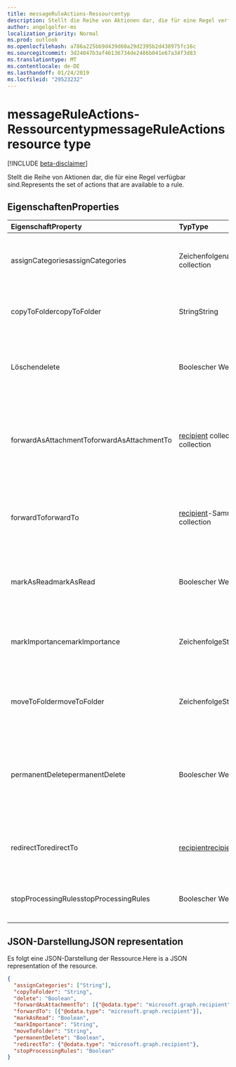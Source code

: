 ```yaml
---
title: messageRuleActions-Ressourcentyp
description: Stellt die Reihe von Aktionen dar, die für eine Regel verfügbar sind.
author: angelgolfer-ms
localization_priority: Normal
ms.prod: outlook
ms.openlocfilehash: a786a225bb9d439d60a29d2395b2d438975fc16c
ms.sourcegitcommit: 3d24047b3af46136734de2486b041e67a34f3d83
ms.translationtype: MT
ms.contentlocale: de-DE
ms.lasthandoff: 01/24/2019
ms.locfileid: "29523232"
---
```

# <a name="messageruleactions-resource-type"></a><span data-ttu-id="b00e3-103">messageRuleActions-Ressourcentyp</span><span class="sxs-lookup"><span data-stu-id="b00e3-103">messageRuleActions resource type</span></span>

[!INCLUDE [beta-disclaimer](../../includes/beta-disclaimer.md)]

<span data-ttu-id="b00e3-104">Stellt die Reihe von Aktionen dar, die für eine Regel verfügbar sind.</span><span class="sxs-lookup"><span data-stu-id="b00e3-104">Represents the set of actions that are available to a rule.</span></span>

## <a name="properties"></a><span data-ttu-id="b00e3-105">Eigenschaften</span><span class="sxs-lookup"><span data-stu-id="b00e3-105">Properties</span></span>
| <span data-ttu-id="b00e3-106">Eigenschaft</span><span class="sxs-lookup"><span data-stu-id="b00e3-106">Property</span></span>     | <span data-ttu-id="b00e3-107">Typ</span><span class="sxs-lookup"><span data-stu-id="b00e3-107">Type</span></span>   |<span data-ttu-id="b00e3-108">Beschreibung</span><span class="sxs-lookup"><span data-stu-id="b00e3-108">Description</span></span>|
|:---------------|:--------|:----------|
| <span data-ttu-id="b00e3-109">assignCategories</span><span class="sxs-lookup"><span data-stu-id="b00e3-109">assignCategories</span></span> | <span data-ttu-id="b00e3-110">Zeichenfolgenauflistung</span><span class="sxs-lookup"><span data-stu-id="b00e3-110">String collection</span></span> | <span data-ttu-id="b00e3-111">Eine Liste von Kategorien, die einer Nachricht zugewiesen werden sollen.</span><span class="sxs-lookup"><span data-stu-id="b00e3-111">A list of categories to be assigned to a message.</span></span> |
| <span data-ttu-id="b00e3-112">copyToFolder</span><span class="sxs-lookup"><span data-stu-id="b00e3-112">copyToFolder</span></span> | <span data-ttu-id="b00e3-113">String</span><span class="sxs-lookup"><span data-stu-id="b00e3-113">String</span></span> | <span data-ttu-id="b00e3-114">Die ID eines Ordners, in den eine Nachricht kopiert werden soll.</span><span class="sxs-lookup"><span data-stu-id="b00e3-114">The ID of a folder that a message is to be copied to.</span></span> |
| <span data-ttu-id="b00e3-115">Löschen</span><span class="sxs-lookup"><span data-stu-id="b00e3-115">delete</span></span> | <span data-ttu-id="b00e3-116">Boolescher Wert</span><span class="sxs-lookup"><span data-stu-id="b00e3-116">Boolean</span></span> | <span data-ttu-id="b00e3-117">Gibt an, ob eine Nachricht in den Ordner „Gelöschte Elemente“ verschoben werden soll.</span><span class="sxs-lookup"><span data-stu-id="b00e3-117">Indicates whether a message should be moved to the Deleted Items folder.</span></span> |
| <span data-ttu-id="b00e3-118">forwardAsAttachmentTo</span><span class="sxs-lookup"><span data-stu-id="b00e3-118">forwardAsAttachmentTo</span></span> | <span data-ttu-id="b00e3-119">[recipient](recipient.md) collection</span><span class="sxs-lookup"><span data-stu-id="b00e3-119">[recipient](recipient.md) collection</span></span> | <span data-ttu-id="b00e3-120">Die E-Mail-Adressen der Empfänger, an die eine Nachricht als Anlage weitergeleitet werden soll.</span><span class="sxs-lookup"><span data-stu-id="b00e3-120">The email addresses of the recipients to which a message should be forwarded as an attachment.</span></span> |
| <span data-ttu-id="b00e3-121">forwardTo</span><span class="sxs-lookup"><span data-stu-id="b00e3-121">forwardTo</span></span> | <span data-ttu-id="b00e3-122">[recipient](recipient.md)-Sammlung</span><span class="sxs-lookup"><span data-stu-id="b00e3-122">[recipient](recipient.md) collection</span></span> | <span data-ttu-id="b00e3-123">Die E-Mail-Adressen der Empfänger, an die eine Nachricht weitergeleitet werden soll.</span><span class="sxs-lookup"><span data-stu-id="b00e3-123">The email addresses of the recipients to which a message should be forwarded.</span></span> |
| <span data-ttu-id="b00e3-124">markAsRead</span><span class="sxs-lookup"><span data-stu-id="b00e3-124">markAsRead</span></span> | <span data-ttu-id="b00e3-125">Boolescher Wert</span><span class="sxs-lookup"><span data-stu-id="b00e3-125">Boolean</span></span> | <span data-ttu-id="b00e3-126">Gibt an, ob eine Nachricht als gelesen markiert werden soll.</span><span class="sxs-lookup"><span data-stu-id="b00e3-126">Indicates whether a message should be marked as read.</span></span> |
| <span data-ttu-id="b00e3-127">markImportance</span><span class="sxs-lookup"><span data-stu-id="b00e3-127">markImportance</span></span> | <span data-ttu-id="b00e3-128">Zeichenfolge</span><span class="sxs-lookup"><span data-stu-id="b00e3-128">String</span></span> | <span data-ttu-id="b00e3-129">Legt die Wichtigkeit der Nachricht fest. Die folgenden Einstellungen sind möglich: `low`, `normal`, `high`.</span><span class="sxs-lookup"><span data-stu-id="b00e3-129">Sets the importance of the message, which can be: `low`, `normal`, `high`.</span></span> |
| <span data-ttu-id="b00e3-130">moveToFolder</span><span class="sxs-lookup"><span data-stu-id="b00e3-130">moveToFolder</span></span> |  <span data-ttu-id="b00e3-131">Zeichenfolge</span><span class="sxs-lookup"><span data-stu-id="b00e3-131">String</span></span>| <span data-ttu-id="b00e3-132">Die ID des Ordners, in den eine Nachricht verschoben wird.</span><span class="sxs-lookup"><span data-stu-id="b00e3-132">The ID of the folder that a message will be moved to.</span></span> |
| <span data-ttu-id="b00e3-133">permanentDelete</span><span class="sxs-lookup"><span data-stu-id="b00e3-133">permanentDelete</span></span> | <span data-ttu-id="b00e3-134">Boolescher Wert</span><span class="sxs-lookup"><span data-stu-id="b00e3-134">Boolean</span></span> | <span data-ttu-id="b00e3-135">Gibt an, ob eine Nachricht dauerhaft gelöscht und nicht im Ordner „Gelöschte Elemente“ gespeichert werden soll.</span><span class="sxs-lookup"><span data-stu-id="b00e3-135">Indicates whether a message should be permanently deleted and not saved to the Deleted Items folder.</span></span> |
| <span data-ttu-id="b00e3-136">redirectTo</span><span class="sxs-lookup"><span data-stu-id="b00e3-136">redirectTo</span></span> | [<span data-ttu-id="b00e3-137">recipient</span><span class="sxs-lookup"><span data-stu-id="b00e3-137">recipient</span></span>](recipient.md) | <span data-ttu-id="b00e3-138">Die E-Mail-Adresse, an die eine Nachricht umgeleitet werden soll.</span><span class="sxs-lookup"><span data-stu-id="b00e3-138">The email address to which a message should be redirected.</span></span> |
| <span data-ttu-id="b00e3-139">stopProcessingRules</span><span class="sxs-lookup"><span data-stu-id="b00e3-139">stopProcessingRules</span></span> | <span data-ttu-id="b00e3-140">Boolescher Wert</span><span class="sxs-lookup"><span data-stu-id="b00e3-140">Boolean</span></span> | <span data-ttu-id="b00e3-141">Gibt an, ob nachfolgende Regeln ausgewertet werden sollen.</span><span class="sxs-lookup"><span data-stu-id="b00e3-141">Indicates whether subsequent rules should be evaluated.</span></span> |


## <a name="json-representation"></a><span data-ttu-id="b00e3-142">JSON-Darstellung</span><span class="sxs-lookup"><span data-stu-id="b00e3-142">JSON representation</span></span>
<span data-ttu-id="b00e3-143">Es folgt eine JSON-Darstellung der Ressource.</span><span class="sxs-lookup"><span data-stu-id="b00e3-143">Here is a JSON representation of the resource.</span></span>

<!-- {
  "blockType": "resource",
  "optionalProperties": [
   ],
  "@odata.type": "microsoft.graph.messageRuleActions"
}-->

```json
{
  "assignCategories": ["String"],
  "copyToFolder": "String",
  "delete": "Boolean",
  "forwardAsAttachmentTo": [{"@odata.type": "microsoft.graph.recipient"}],
  "forwardTo": [{"@odata.type": "microsoft.graph.recipient"}],
  "markAsRead": "Boolean",
  "markImportance": "String",
  "moveToFolder": "String",
  "permanentDelete": "Boolean",
  "redirectTo": {"@odata.type": "microsoft.graph.recipient"},
  "stopProcessingRules": "Boolean"
}

```

<!-- uuid: 8fcb5dbc-d5aa-4681-8e31-b001d5168d79
2015-10-25 14:57:30 UTC -->
<!--
{
  "type": "#page.annotation",
  "description": "messageRuleActions resource",
  "keywords": "",
  "section": "documentation",
  "tocPath": "",
  "suppressions": [
    "Error: /api-reference/beta/resources/messageruleactions.md:\r\n      Exception processing links.\r\n    System.ArgumentException: Link Definition was null. Link text: !INCLUDE [beta-disclaimer](../../includes/beta-disclaimer.md)\r\n      at ApiDoctor.Validation.DocFile.get_LinkDestinations()\r\n      at ApiDoctor.Validation.DocSet.ValidateLinks(Boolean includeWarnings, String[] relativePathForFiles, IssueLogger issues, Boolean requireFilenameCaseMatch, Boolean printOrphanedFiles)"
  ]
}
-->
